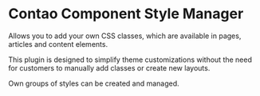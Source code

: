 # Contao Component Style Manager

Allows you to add your own CSS classes, which are available in pages, articles and content elements. 

This plugin is designed to simplify theme customizations without the need for customers to manually add classes or create new layouts.

Own groups of styles can be created and managed.

